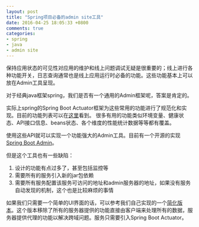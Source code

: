 ```yaml
---
layout: post
title: "Spring项目必备的admin site工具"
date: 2016-04-25 18:05:33 +0800
comments: true
categories: 
- spring
- java
- admin site
---
```


保持应用状态的可见性对应用的维护和线上问题调试无疑是很重要的；线上进行各种功能开关，日志查询通常也是线上应用运行时必备的功能。这些功能基本上可以放在Admin工具呈现。

对于经典java框架spring，我们是否有一个通用的Admin框架呢，答案是肯定的。

实际上spring的Spring Boot Actuator框架为这些常用的功能进行了规范化和实现。目前的功能列表可以在[这里](http://docs.spring.io/spring-boot/docs/current/reference/htmlsingle/#production-ready)看到。
很多有用的功能类似环境变量、健康状态、API接口信息、beans状态、各个维度的性能统计数据等等都有覆盖。

使用这些API就可以实现一个功能强大的Admin工具。目前有一个开源的实现[Spring Boot Admin](https://github.com/codecentric/spring-boot-admin)。

但是这个工具也有一些缺陷：

1. 设计的功能有点过多了，甚至包括监控等
2. 需要所有的服务引入新的jar包依赖
3. 需要所有服务配置该服务可访问的地址和admin服务器的地址，如果没有服务自动发现的机制，这个也是比较麻烦的事情

如果我们只需要一个简单的UI界面的话，可以参考我们自己实现的一个[简化版本](https://github.com/gmlove/spring-boot-admin/tree/only-ui)。这个版本移除了所有的服务器提供的功能直接由客户端来处理所有的数据，服务器提供代理的功能以解决跨域问题。服务只需要引入Spring Boot Actuator。


